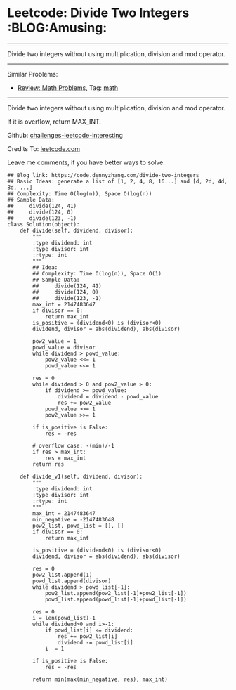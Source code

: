 # Leetcode: Divide Two Integers     :BLOG:Amusing:


---

Divide two integers without using multiplication, division and mod operator.  

---

Similar Problems:  
-   [Review: Math Problems,](https://code.dennyzhang.com/review-math) Tag: [math](https://code.dennyzhang.com/tag/math)

---

Divide two integers without using multiplication, division and mod operator.  

If it is overflow, return MAX\_INT.  

Github: [challenges-leetcode-interesting](https://github.com/DennyZhang/challenges-leetcode-interesting/tree/master/divide-two-integers)  

Credits To: [leetcode.com](https://leetcode.com/problems/divide-two-integers/description/)  

Leave me comments, if you have better ways to solve.  

    ## Blog link: https://code.dennyzhang.com/divide-two-integers
    ## Basic Ideas: generate a list of [1, 2, 4, 8, 16...] and [d, 2d, 4d, 8d, ...]
    ## Complexity: Time O(log(n)), Space O(log(n))
    ## Sample Data: 
    ##     divide(124, 41)
    ##     divide(124, 0)
    ##     divide(123, -1)
    class Solution(object):
        def divide(self, dividend, divisor):
            """
            :type dividend: int
            :type divisor: int
            :rtype: int
            """
            ## Idea:
            ## Complexity: Time O(log(n)), Space O(1)
            ## Sample Data:
            ##     divide(124, 41)
            ##     divide(124, 0)
            ##     divide(123, -1)
            max_int = 2147483647
            if divisor == 0:
                return max_int
            is_positive = (dividend<0) is (divisor<0)
            dividend, divisor = abs(dividend), abs(divisor)
    
            pow2_value = 1
            powd_value = divisor
            while dividend > powd_value:
                pow2_value <<= 1
                powd_value <<= 1
    
            res = 0
            while dividend > 0 and pow2_value > 0:
                if dividend >= powd_value:
                    dividend = dividend - powd_value
                    res += pow2_value
                powd_value >>= 1
                pow2_value >>= 1
    
            if is_positive is False:
                res = -res
    
            # overflow case: -(min)/-1
            if res > max_int:
                res = max_int
            return res
    
        def divide_v1(self, dividend, divisor):
            """
            :type dividend: int
            :type divisor: int
            :rtype: int
            """
            max_int = 2147483647
            min_negative = -2147483648
            pow2_list, powd_list = [], []
            if divisor == 0:
                return max_int
    
            is_positive = (dividend<0) is (divisor<0)
            dividend, divisor = abs(dividend), abs(divisor)
    
            res = 0
            pow2_list.append(1)
            powd_list.append(divisor)
            while dividend > powd_list[-1]:
                pow2_list.append(pow2_list[-1]+pow2_list[-1])
                powd_list.append(powd_list[-1]+powd_list[-1])
    
            res = 0
            i = len(powd_list)-1
            while dividend>0 and i>-1:
                if powd_list[i] <= dividend:
                    res += pow2_list[i]
                    dividend -= powd_list[i]
                i -= 1
    
            if is_positive is False:
                res = -res
    
            return min(max(min_negative, res), max_int)